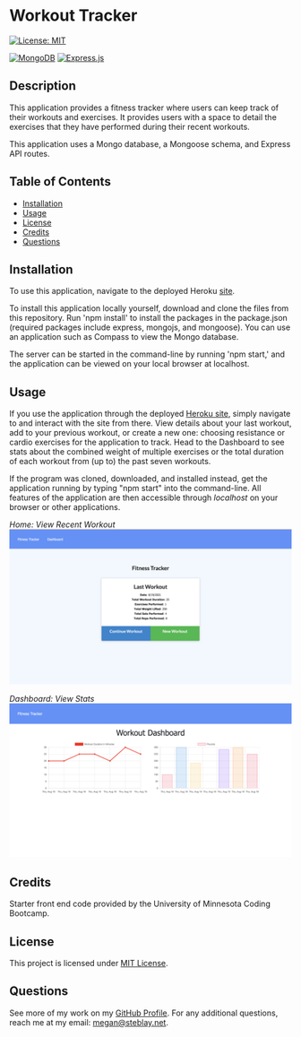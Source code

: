 # Workout Tracker

[![License: MIT](https://img.shields.io/badge/License-MIT-yellow.svg)](https://opensource.org/licenses/MIT)

[![MongoDB](https://img.shields.io/badge/MongoDB-4EA94B?style=for-the-badge&logo=mongodb&logoColor=white)](https://www.mongodb.com/) [![Express.js](https://img.shields.io/badge/express.js-%23404d59.svg?style=for-the-badge&logo=express&logoColor=%2361DAFB)](https://expressjs.com/)

## Description

This application provides a fitness tracker where users can keep track of their workouts and exercises. It provides users with a space to detail the exercises that they have performed during their recent workouts.

This application uses a Mongo database, a Mongoose schema, and Express API routes.

## Table of Contents

- [Installation](#installation)
- [Usage](#usage)
- [License](#license)
- [Credits](#credits)
- [Questions](#questions)

## Installation

To use this application, navigate to the deployed Heroku [site](https://fierce-chamber-95866.herokuapp.com/).

To install this application locally yourself, download and clone the files from this repository. Run 'npm install' to install the packages in the package.json (required packages include express, mongojs, and mongoose). You can use an application such as Compass to view the Mongo database.

The server can be started in the command-line by running 'npm start,' and the application can be viewed on your local browser at localhost.

## Usage

If you use the application through the deployed [Heroku site](https://fierce-chamber-95866.herokuapp.com/), simply navigate to and interact with the site from there. View details about your last workout, add to your previous workout, or create a new one: choosing resistance or cardio exercises for the application to track. Head to the Dashboard to see stats about the combined weight of multiple exercises or the total duration of each workout from (up to) the past seven workouts.

If the program was cloned, downloaded, and installed instead, get the application running by typing "npm start" into the command-line. All features of the application are then accessible through _localhost_ on your browser or other applications.

_Home: View Recent Workout_
![Screenshot of Homepage](public/images/home.png)

_Dashboard: View Stats_
![Screenshot of Dashboard](public/images/dashboard.png)

## Credits

Starter front end code provided by the University of Minnesota Coding Bootcamp.

## License

This project is licensed under [MIT License](https://opensource.org/licenses/MIT).

## Questions

See more of my work on my [GitHub Profile](https://github.com/msteblu/).
For any additional questions, reach me at my email: megan@steblay.net.
